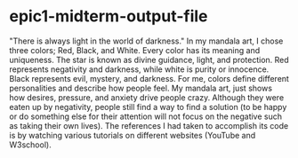 # epic1-midterm-output-file
"There is always light in the world of darkness." 
In my mandala art, I chose three colors; Red, Black, and White. Every color has its meaning and uniqueness. The star is known as divine guidance, light, and protection. Red represents negativity and darkness, while white is purity or innocence. Black represents evil, mystery, and darkness. For me, colors define different personalities and describe how people feel. My mandala art, just shows how desires, pressure, and anxiety drive people crazy. Although they were eaten up by negativity, people still find a way to find a solution (to be happy or do something else for their attention will not focus on the negative such as taking their own lives). The references I had taken to accomplish its code is by watching various tutorials on different websites (YouTube and W3school).
